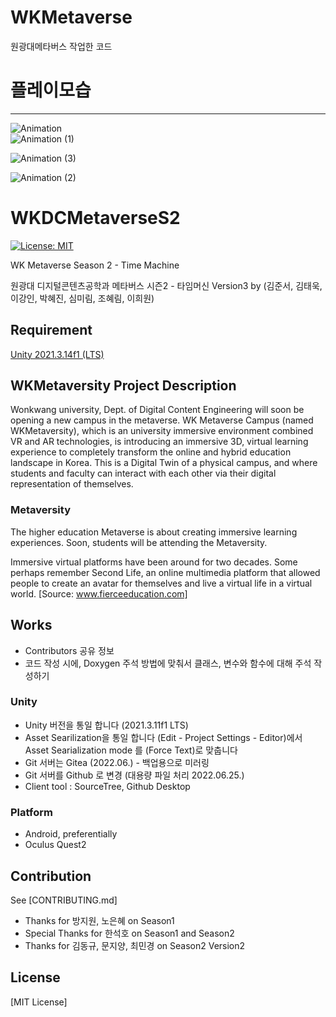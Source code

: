 # WKMetaverse
원광대메타버스 작업한 코드

# 플레이모습
---
![Animation](https://github.com/k99812/WKMetaverse/assets/108670965/e33e461d-b901-4bcd-a601-a2b38b31b9a2)
<br>
![Animation (1)](https://github.com/k99812/WKMetaverse/assets/108670965/66821ab9-f5f7-46d4-9fb1-78575a008c25)  

![Animation (3)](https://github.com/k99812/WKMetaverse/assets/108670965/67655280-2ba0-4a1c-8454-946ee6042e98)  

![Animation (2)](https://github.com/k99812/WKMetaverse/assets/108670965/74ea1206-8cfc-4f3f-b7ff-1461fb4b5c1c)  

# WKDCMetaverseS2

[![License: MIT](https://img.shields.io/badge/License-MIT-blue.svg)](https://opensource.org/licenses/MIT)

WK Metaverse Season 2 - Time Machine

원광대 디지털콘텐츠공학과 메타버스 시즌2 - 타임머신 Version3 by (김준서, 김태욱, 이강인, 박혜진, 심미림, 조혜림, 이희원)


## Requirement

[Unity 2021.3.14f1 (LTS)](https://unity3d.com/unity/qa/lts-releases?version=2021.3)

## WKMetaversity Project Description

Wonkwang university, Dept. of Digital Content Engineering will soon be opening a new campus in the metaverse. WK Metaverse Campus (named WKMetaversity), which is an university immersive environment combined VR and AR technologies, is introducing an immersive 3D, virtual learning experience to completely transform the online and hybrid education landscape in Korea. This is a Digital Twin of a physical campus, and where students and faculty can interact with each other via their digital representation of themselves.

### Metaversity

The higher education Metaverse is about creating immersive learning experiences. Soon, students will be attending the Metaversity. 

Immersive virtual platforms have been around for two decades. Some perhaps remember Second Life, an online multimedia platform that allowed people to create an avatar for themselves and live a virtual life in a virtual world. [Source: www.fierceeducation.com]

## Works

* Contributors 공유 정보
* 코드 작성 시에, Doxygen 주석 방법에 맞춰서 클래스, 변수와 함수에 대해 주석 작성하기

### Unity
  * Unity 버전을 통일 합니다 (2021.3.11f1 LTS)
  * Asset Searilization을 통일 합니다 (Edit - Project Settings - Editor)에서 Asset Searialization mode 를 (Force Text)로 맞춥니다
  * Git 서버는 Gitea (2022.06.) - 백업용으로 미러링
  * Git 서버를 Github 로 변경 (대용량 파일 처리 2022.06.25.)
  * Client tool : SourceTree, Github Desktop

### Platform
  * Android, preferentially
  * Oculus Quest2
 

## Contribution

See [CONTRIBUTING.md]

* Thanks for 방지원, 노은혜 on Season1
* Special Thanks for 한석호 on Season1 and Season2
* Thanks for 김동규, 문지양, 최민경 on Season2 Version2

## License

[MIT License]


